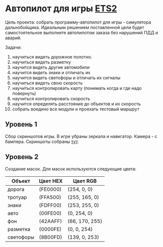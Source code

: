 # Автопилот для игры [ETS2](https://store.steampowered.com/app/227300/Euro_Truck_Simulator_2/)

Цель проекта: собрать программу-автопилот для игры - симулятора дальнобойщика. Идеальным решением поставленной цели будет самостоятельное выполните автопилотом заказа без нарушений ПДД и аварий.

Задачи: 
1) научиться видеть дорожное полотно.
2) научиться видеть разметку
3) научится видеть другие автомобили 
4) научится видеть знаки и отличать их 
5) научится видеть светофоры и отличать их сигналы
6) научиться видеть свою скорость 
7) научиться контролировать карту (понимать когда и где надо повернуть)
8) научиться контролировать скорость 
9) научится определять расстояние до объектов и их скорость
10) собрать воедино все модули и проехать тестовый маршрут

## Уровень 1
Сбор скриншотов игры. В игре убраны зеркала и навигатор. Камера - с бампера. Скриншоты собраны [тут](https://drive.google.com/drive/folders/11La854cDiWAVJsGm_5ss-wPlJlC-MccB?usp=share_link).

## Уровень 2
Создание масок. Для масок используются следующие цвета:

| Объект | Цвет HEX | Цвет RGB |
| --- | --- | --- |
| дорога | (FE0000) | (254, 0, 0) |
| тротуар | (FFA500) | (255, 165, 0) |
| знаки | (FDFF00) | (253, 255, 0) |
| авто | (00FE00) | (0, 254, 0) |
| фон | (42AAFF) | (66, 170, 255) |
| разметка | (0000FE) | (0, 0, 254) |
| светофоры | (8B00FD) | (139, 0, 253) |
